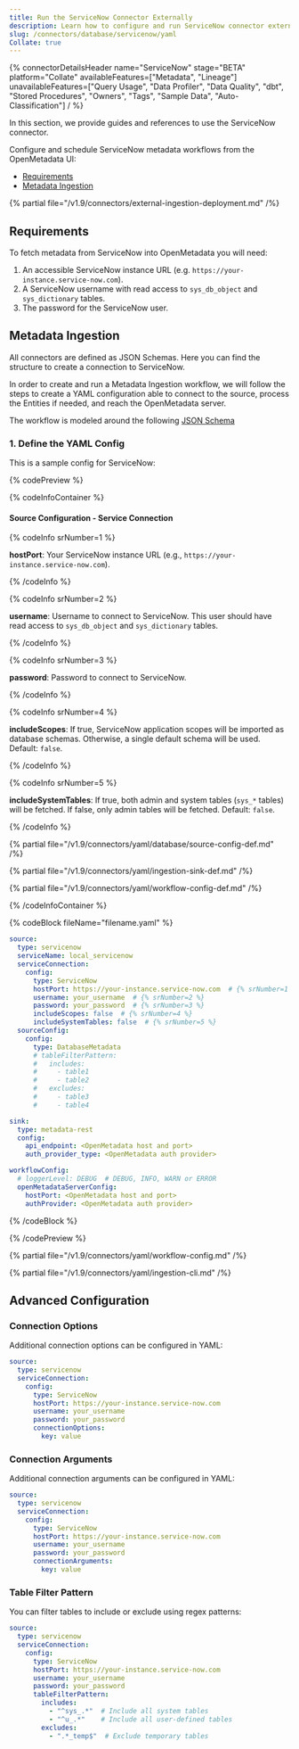 ```yaml
---
title: Run the ServiceNow Connector Externally
description: Learn how to configure and run ServiceNow connector externally with YAML. Set up metadata ingestion workflows, requirements, and advanced options.
slug: /connectors/database/servicenow/yaml
Collate: true
---
```


{% connectorDetailsHeader
name="ServiceNow"
stage="BETA"
platform="Collate"
availableFeatures=["Metadata", "Lineage"]
unavailableFeatures=["Query Usage", "Data Profiler", "Data Quality", "dbt", "Stored Procedures", "Owners", "Tags", "Sample Data", "Auto-Classification"]
/ %}

In this section, we provide guides and references to use the ServiceNow connector.

Configure and schedule ServiceNow metadata workflows from the OpenMetadata UI:

- [Requirements](#requirements)
- [Metadata Ingestion](#metadata-ingestion)

{% partial file="/v1.9/connectors/external-ingestion-deployment.md" /%}

## Requirements

To fetch metadata from ServiceNow into OpenMetadata you will need:

1. An accessible ServiceNow instance URL (e.g. `https://your-instance.service-now.com`).
2. A ServiceNow username with read access to `sys_db_object` and `sys_dictionary` tables.
3. The password for the ServiceNow user.

## Metadata Ingestion

All connectors are defined as JSON Schemas. Here you can find the structure to create a connection to ServiceNow.

In order to create and run a Metadata Ingestion workflow, we will follow the steps to create a YAML configuration able to connect to the source, process the Entities if needed, and reach the OpenMetadata server.

The workflow is modeled around the following [JSON Schema](https://github.com/open-metadata/OpenMetadata/blob/main/openmetadata-spec/src/main/resources/json/schema/entity/services/connections/database/serviceNowConnection.json)

### 1. Define the YAML Config

This is a sample config for ServiceNow:

{% codePreview %}

{% codeInfoContainer %}

#### Source Configuration - Service Connection

{% codeInfo srNumber=1 %}

**hostPort**: Your ServiceNow instance URL (e.g., `https://your-instance.service-now.com`).

{% /codeInfo %}

{% codeInfo srNumber=2 %}

**username**: Username to connect to ServiceNow. This user should have read access to `sys_db_object` and `sys_dictionary` tables.

{% /codeInfo %}

{% codeInfo srNumber=3 %}

**password**: Password to connect to ServiceNow.

{% /codeInfo %}

{% codeInfo srNumber=4 %}

**includeScopes**: If true, ServiceNow application scopes will be imported as database schemas. Otherwise, a single default schema will be used. Default: `false`.

{% /codeInfo %}

{% codeInfo srNumber=5 %}

**includeSystemTables**: If true, both admin and system tables (`sys_*` tables) will be fetched. If false, only admin tables will be fetched. Default: `false`.

{% /codeInfo %}

{% partial file="/v1.9/connectors/yaml/database/source-config-def.md" /%}

{% partial file="/v1.9/connectors/yaml/ingestion-sink-def.md" /%}

{% partial file="/v1.9/connectors/yaml/workflow-config-def.md" /%}

{% /codeInfoContainer %}

{% codeBlock fileName="filename.yaml" %}

```yaml {% isCodeBlock=true %}
source:
  type: servicenow
  serviceName: local_servicenow
  serviceConnection:
    config:
      type: ServiceNow
      hostPort: https://your-instance.service-now.com  # {% srNumber=1 %}
      username: your_username  # {% srNumber=2 %}
      password: your_password  # {% srNumber=3 %}
      includeScopes: false  # {% srNumber=4 %}
      includeSystemTables: false  # {% srNumber=5 %}
  sourceConfig:
    config:
      type: DatabaseMetadata
      # tableFilterPattern:
      #   includes:
      #     - table1
      #     - table2
      #   excludes:
      #     - table3
      #     - table4

sink:
  type: metadata-rest
  config:
    api_endpoint: <OpenMetadata host and port>
    auth_provider_type: <OpenMetadata auth provider>

workflowConfig:
  # loggerLevel: DEBUG  # DEBUG, INFO, WARN or ERROR
  openMetadataServerConfig:
    hostPort: <OpenMetadata host and port>
    authProvider: <OpenMetadata auth provider>
```

{% /codeBlock %}

{% /codePreview %}

{% partial file="/v1.9/connectors/yaml/workflow-config.md" /%}

{% partial file="/v1.9/connectors/yaml/ingestion-cli.md" /%}

## Advanced Configuration

### Connection Options

Additional connection options can be configured in YAML:

```yaml
source:
  type: servicenow
  serviceConnection:
    config:
      type: ServiceNow
      hostPort: https://your-instance.service-now.com
      username: your_username
      password: your_password
      connectionOptions:
        key: value
```

### Connection Arguments

Additional connection arguments can be configured in YAML:

```yaml
source:
  type: servicenow
  serviceConnection:
    config:
      type: ServiceNow
      hostPort: https://your-instance.service-now.com
      username: your_username
      password: your_password
      connectionArguments:
        key: value
```

### Table Filter Pattern

You can filter tables to include or exclude using regex patterns:

```yaml
source:
  type: servicenow
  serviceConnection:
    config:
      type: ServiceNow
      hostPort: https://your-instance.service-now.com
      username: your_username
      password: your_password
      tableFilterPattern:
        includes:
          - "^sys_.*"  # Include all system tables
          - "^u_.*"    # Include all user-defined tables
        excludes:
          - ".*_temp$"  # Exclude temporary tables
```
